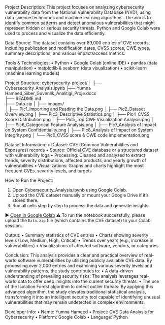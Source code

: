 Project Description:
This project focuses on analyzing cybersecurity vulnerability data from the National Vulnerability Database (NVD), using data science techniques and machine learning algorithms. The aim is to identify common patterns and detect anomalous vulnerabilities that might represent hidden or serious security threats. Python and Google Colab were used to process and visualize the data efficiently.

Data Source:
The dataset contains over 89,000 entries of CVE records, including publication and modification dates, CVSS scores, CWE types, summary descriptions, and various impact/access metrics.

Tools & Technologies:
•	Python
•	Google Colab (online IDE)
•	pandas (data manipulation)
•	matplotlib & seaborn (data visualization)
•	scikit-learn (machine learning models)

Project Structure:
cybersecurity-project/
│
├── Cybersecurity_Analysis.ipynb
├── Yumna Hameed_Siber_Guvenlik_Analitigi_Proje.docx          
├── README.md                          
├── Data.zip
│
├── images/                            
│   ├── Pic1_Importing and Reading the Data.png
│   ├── Pic2_Dataset Overview.png
│   ├── Pic3_Descriptive Statistics.png
│   ├── Pic4_CVSS Score Distribution.png
│   ├── Pic5_Top CWE Visualization Analysis.png
│   ├── Pic6_Categorical Feature Analysis.png
│   ├── Pic7_Analysis of Impact on System Confidentiality.png
│   ├── Pic8_Analysis of Impact on System Integrity.png
│   └── Pic9_CVSS score & CWE code implementation.png

Dataset Information:
•	Dataset: CVE (Common Vulnerabilities and Exposures) records
•	Source: Official CVE database or a structured dataset with vulnerability logs
•	Processing: Cleaned and analyzed to extract trends, severity distributions, affected products, and yearly growth of vulnerabilities
•	Visualizations: Graphs and charts highlight the most frequent CVEs, severity levels, and targets

How to Run the Project:
1.	Open Cybersecurity_Analysis.ipynb using Google Colab.
2.	Upload the CVE dataset manually or mount your Google Drive if it’s stored there.
3.	Run all cells step by step to process the data and generate insights.
   
▶️ [Open in Google Colab](https://colab.research.google.com/github/YumnaHa/cybersecurity-project/blob/main/Cybersecurity_Analysis.ipynb)
⚠️ To run the notebook successfully, please upload the `Data.zip` file (which contains the CVE dataset) to your Colab session.

Output:
•	Summary statistics of CVE entries
•	Charts showing severity levels (Low, Medium, High, Critical)
•	Trends over years (e.g., increase in vulnerabilities)
•	Visualizations of affected software, vendors, or categories

Conclusion:
This analysis provides a clear and practical overview of real-world software vulnerabilities by utilizing publicly available CVE data. By processing over 2,000 entries and examining various severity levels and vulnerability patterns, the study contributes to:
•	A data-driven understanding of prevailing security risks: The analysis leverages real-world data to offer deep insights into the current security threats.
•	The use of the Isolation Forest algorithm to detect outlier threats: By applying this advanced algorithm, the study elevates traditional statistical analysis, transforming it into an intelligent security tool capable of identifying unusual vulnerabilities that may remain undetected in complex environments.

Developer Info:
•	Name: Yumna Hameed
•	Project: CVE Data Analysis for Cybersecurity
•	Platform: Google Colab
•	Language: Python

